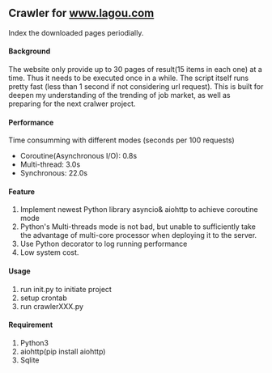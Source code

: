 ## Crawler for www.lagou.com

Index the downloaded pages periodially. 

#### Background
The website only provide up to 30 pages of result(15 items in each one) at a time. Thus it needs to be executed once in a while. The script itself runs pretty fast (less than 1 second if not considering url request).
This is built for deepen my understanding of the trending of job market, as well as preparing for the next cralwer project.

#### Performance
Time consumming with different modes (seconds per 100 requests)
- Coroutine(Asynchronous I/O): 0.8s
- Multi-thread: 3.0s
- Synchronous: 22.0s

#### Feature
1. Implement newest Python library asyncio& aiohttp to achieve coroutine mode
2. Python's Multi-threads mode is not bad, but unable to sufficiently take the advantage of multi-core processor when deploying it to the server.
1. Use Python decorator to log running performance
2. Low system cost.

#### Usage
1. run init.py to initiate project
2. setup crontab
3. run crawlerXXX.py

#### Requirement
1. Python3
2. aiohttp(pip install aiohttp)
2. Sqlite

